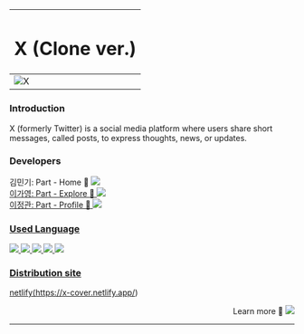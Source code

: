 |<h1 align="center">X (Clone ver.)</h1>|
|-|
|![X](https://github.com/user-attachments/assets/e528adae-d29f-4497-8c59-b564d4115710)|

<h3 align="left">Introduction</h3>
<div>X (formerly Twitter) is a social media platform where users share short messages, called posts, to express thoughts, news, or updates.</div>

<h3 align="left">Developers</h3>
<div align="left">
  <div>김민기: Part - Home 🔗
    <a href="https://github.com/minki1220" target="_blank">
      <img src="https://img.shields.io/badge/Github-181717?style=flat&logo=Github&logoColor=white">
  </div>
  <div>이가영: Part - Explore 🔗
    <a href="https://github.com/G0zero" target="_blank">
      <img src="https://img.shields.io/badge/Github-181717?style=flat&logo=Github&logoColor=white">
  </div>
  <div>이정관: Part - Profile 🔗
    <a href="https://github.com/LEEJUNGKWAN1" target="_blank">
      <img src="https://img.shields.io/badge/Github-181717?style=flat&logo=Github&logoColor=white">
  </div>
</div>

<h3 align="left">Used Language</h3>
<div align="left">
  <img src="https://img.shields.io/badge/Javascript-F7DF1E?style=flat&logo=Javascript&logoColor=white">
  <img src="https://img.shields.io/badge/React-61DAFB?style=flat&logo=React&logoColor=white">
  <img src="https://img.shields.io/badge/Redux-764ABC?style=flat&logo=Redux&logoColor=white">
  <img src="https://img.shields.io/badge/StyledComponents-DB7093?style=flat&logo=StyledComponents&logoColor=white">
  <img src="https://img.shields.io/badge/Netlify-00C7B7?style=flat&logo=Netlify&logoColor=white">
</div>


<h3 align="left">Distribution site</h3>

netlify(https://x-cover.netlify.app/)
    
<div align="right">
  Learn more 🔗
  <a href="https://github.com/jobcodebreak/x-cover" target="_blank">
    <img src="https://img.shields.io/badge/Github-181717?style=flat&logo=Github&logoColor=white">
</div>

___
